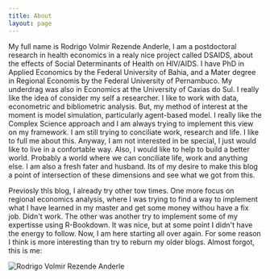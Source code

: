 ```yaml
---
title: About
layout: page
---
```


My full name is Rodrigo Volmir Rezende Anderle, I am a postdoctoral research in health economics in a realy nice project called DSAIDS, about the effects of Social Determinants of Health on HIV/AIDS. I have PhD in Applied Economics by the Federal University of Bahia, and a Mater degree in Regional Economis by the Federal University of Pernambuco. My underdrag was also in Economics at the University of Caxias do Sul.
I really like the idea of consider my self a researcher. I like to work with data, econometric and bibliometric analysis. But, my method of interest at the moment is model simulation, particularly agent-based model. I really like the Complex Science approach and I am always trying to implement this view on my framework. 
I am still trying to conciliate work, research and life. I like to full me about this. Anyway, I am not interested in be special, I just would like to live in a confortable way. Also, I would like to help to build a better world. Probably a world where we can conciliate life, work and anything else.
I am also a fresh fater and husband. Its of my desire to make this blog a point of intersection of these dimensions and see what we got from this. 

Previosly this blog, I already try other tow times. One more focus on regional economics analysis, where I was trying to find a way to implement what I have learned in my master and get some money withou have a fix job. Didn't work. The other was another try to implement some of my expertisse using R-Bookdown. It was nice, but at some point I didn't have the energy to follow. Now, I am here starting all over again. For some reason I think is more interesting than try to reburn my older blogs. 
Almost forgot, this is me:

![Rodrigo Volmir Rezende Anderle](https://scholar.googleusercontent.com/citations?view_op=view_photo&user=RcyFevMAAAAJ&citpid=1)
